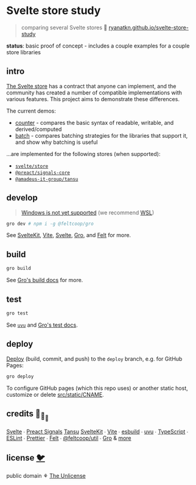 # Svelte store study

> comparing several Svelte stores 🧡
> [ryanatkn.github.io/svelte-store-study](https://ryanatkn.github.io/svelte-store-study)

**status**: basic proof of concept - includes a couple examples for a couple store libraries

## intro

[The Svelte store](https://svelte.dev/docs#run-time-svelte-store) has a contract
that anyone can implement, and the community
has created a number of compatible implementations with various features.
This project aims to demonstrate these differences.

The current demos:

- [counter](https://ryanatkn.github.io/svelte-store-study/counter) -
  compares the basic syntax of readable, writable, and derived/computed
- [batch](https://ryanatkn.github.io/svelte-store-study/batch) -
  compares batching strategies for the libraries that support it, and show why batching is useful

...are implemented for the following stores (when supported):

- [`svelte/store`](https://github.com/sveltejs/svelte)
- [`@preact/signals-core`](https://github.com/preactjs/signals-core)
- [`@amadeus-it-group/tansu`](https://github.com/AmadeusItGroup/tansu)

## develop

> [Windows is not yet supported](https://github.com/feltcoop/gro/issues/319)
> (we recommend [WSL](https://docs.microsoft.com/en-us/windows/wsl/about))

```bash
gro dev # npm i -g @feltcoop/gro
```

See [SvelteKit](https://github.com/sveltejs/kit),
[Vite](https://github.com/vitejs/vite),
[Svelte](https://github.com/sveltejs/svelte),
[Gro](https://github.com/feltcoop/gro),
and [Felt](https://github.com/feltcoop/felt) for more.

## build

```bash
gro build
```

See [Gro's build docs](https://github.com/feltcoop/gro/blob/main/src/docs/build.md) for more.

## test

```bash
gro test
```

See [`uvu`](https://github.com/lukeed/uvu)
and [Gro's test docs](https://github.com/feltcoop/gro/blob/main/src/docs/test.md).

## deploy

[Deploy](https://github.com/feltcoop/gro/blob/main/src/docs/deploy.md)
(build, commit, and push) to the `deploy` branch, e.g. for GitHub Pages:

```bash
gro deploy
```

To configure GitHub pages (which this repo uses) or another static host,
customize or delete [src/static/CNAME](/src/static/CNAME).

## credits 🐢<sub>🐢</sub><sub><sub>🐢</sub></sub>

[Svelte](https://github.com/sveltejs/svelte) ∙
[Preact Signals](https://github.com/preactjs/signals-core)
[Tansu](https://github.com/AmadeusItGroup/tansu)
[SvelteKit](https://github.com/sveltejs/kit) ∙
[Vite](https://github.com/vitejs/vite) ∙
[esbuild](https://github.com/evanw/esbuild) ∙
[uvu](https://github.com/lukeed/uvu) ∙
[TypeScript](https://github.com/microsoft/TypeScript) ∙
[ESLint](https://github.com/eslint/eslint) ∙
[Prettier](https://github.com/prettier/prettier) ∙
[Felt](https://github.com/feltcoop/felt) ∙
[@feltcoop/util](https://github.com/feltcoop/util) ∙
[Gro](https://github.com/feltcoop/gro)
& [more](package.json)

## license [🐦](https://wikipedia.org/wiki/Free_and_open-source_software)

public domain ⚘ [The Unlicense](license)
